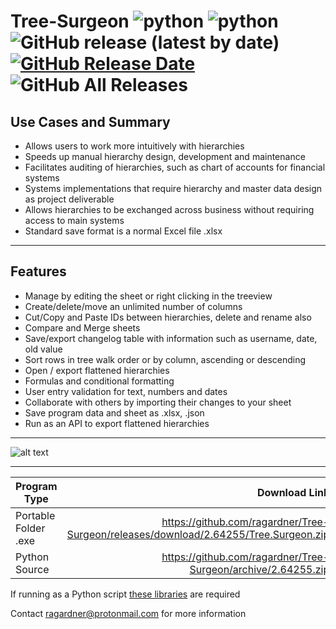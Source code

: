 # Tree-Surgeon ![python](https://img.shields.io/badge/windows-10-blue) ![python](https://img.shields.io/badge/python-3.6+-blue) ![GitHub release (latest by date)](https://img.shields.io/github/v/release/ragardner/Tree-Surgeon) [![GitHub Release Date](https://img.shields.io/github/release-date-pre/ragardner/Tree-Surgeon.svg)](https://github.com/ragardner/Tree-Surgeon/releases) ![GitHub All Releases](https://img.shields.io/github/downloads/ragardner/Tree-Surgeon/total)

## Use Cases and Summary
 - Allows users to work more intuitively with hierarchies
 - Speeds up manual hierarchy design, development and maintenance
 - Facilitates auditing of hierarchies, such as chart of accounts for financial systems
 - Systems implementations that require hierarchy and master data design as project deliverable
 - Allows hierarchies to be exchanged across business without requiring access to main systems
 - Standard save format is a normal Excel file .xlsx

___

## Features

 - Manage by editing the sheet or right clicking in the treeview
 - Create/delete/move an unlimited number of columns
 - Cut/Copy and Paste IDs between hierarchies, delete and rename also
 - Compare and Merge sheets
 - Save/export changelog table with information such as username, date, old value
 - Sort rows in tree walk order or by column, ascending or descending
 - Open / export flattened hierarchies
 - Formulas and conditional formatting
 - User entry validation for text, numbers and dates
 - Collaborate with others by importing their changes to your sheet
 - Save program data and sheet as .xlsx, .json
 - Run as an API to export flattened hierarchies

___

![alt text](https://i.imgur.com/o1rtw3O.jpg)

___

| Program Type           | Download Link                                                                          |
| -----------------------| --------------------------------------------------------------------------------------:|
| Portable Folder .exe   | https://github.com/ragardner/Tree-Surgeon/releases/download/2.64255/Tree.Surgeon.zip   |
| Python Source          | https://github.com/ragardner/Tree-Surgeon/archive/2.64255.zip                          |

If running as a Python script [these libraries](https://github.com/ragardner/Tree-Surgeon/blob/master/requirements.txt) are required

Contact ragardner@protonmail.com for more information
